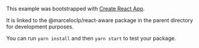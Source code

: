 This example was bootstrapped with [Create React App](https://github.com/facebook/create-react-app).

It is linked to the @marceloclp/react-aware package in the parent directory for development purposes.

You can run `yarn install` and then `yarn start` to test your package.
